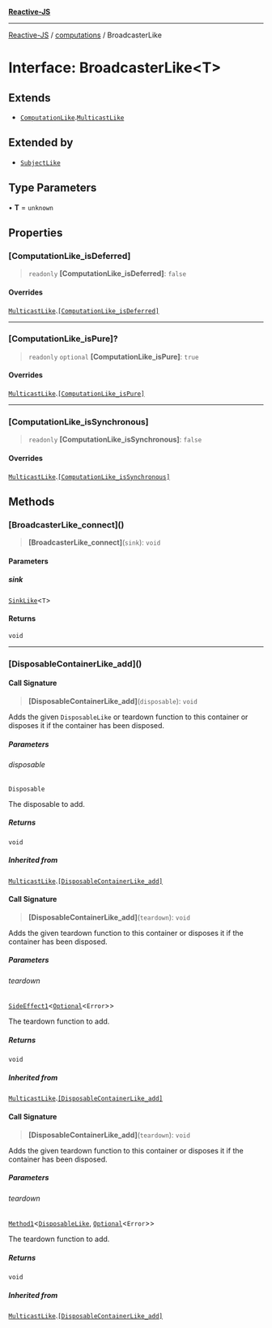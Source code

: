 [**Reactive-JS**](../../README.md)

***

[Reactive-JS](../../README.md) / [computations](../README.md) / BroadcasterLike

# Interface: BroadcasterLike\<T\>

## Extends

- [`ComputationLike`](ComputationLike.md).[`MulticastLike`](MulticastLike.md)

## Extended by

- [`SubjectLike`](SubjectLike.md)

## Type Parameters

• **T** = `unknown`

## Properties

### \[ComputationLike\_isDeferred\]

> `readonly` **\[ComputationLike\_isDeferred\]**: `false`

#### Overrides

[`MulticastLike`](MulticastLike.md).[`[ComputationLike_isDeferred]`](MulticastLike.md#computationlike_isdeferred)

***

### \[ComputationLike\_isPure\]?

> `readonly` `optional` **\[ComputationLike\_isPure\]**: `true`

#### Overrides

[`MulticastLike`](MulticastLike.md).[`[ComputationLike_isPure]`](MulticastLike.md#computationlike_ispure)

***

### \[ComputationLike\_isSynchronous\]

> `readonly` **\[ComputationLike\_isSynchronous\]**: `false`

#### Overrides

[`MulticastLike`](MulticastLike.md).[`[ComputationLike_isSynchronous]`](MulticastLike.md#computationlike_issynchronous)

## Methods

### \[BroadcasterLike\_connect\]()

> **\[BroadcasterLike\_connect\]**(`sink`): `void`

#### Parameters

##### sink

[`SinkLike`](../../utils/interfaces/SinkLike.md)\<`T`\>

#### Returns

`void`

***

### \[DisposableContainerLike\_add\]()

#### Call Signature

> **\[DisposableContainerLike\_add\]**(`disposable`): `void`

Adds the given `DisposableLike` or teardown function to this container or disposes it if the container has been disposed.

##### Parameters

###### disposable

`Disposable`

The disposable to add.

##### Returns

`void`

##### Inherited from

[`MulticastLike`](MulticastLike.md).[`[DisposableContainerLike_add]`](MulticastLike.md#disposablecontainerlike_add)

#### Call Signature

> **\[DisposableContainerLike\_add\]**(`teardown`): `void`

Adds the given teardown function to this container or disposes it if the container has been disposed.

##### Parameters

###### teardown

[`SideEffect1`](../../functions/type-aliases/SideEffect1.md)\<[`Optional`](../../functions/type-aliases/Optional.md)\<`Error`\>\>

The teardown function to add.

##### Returns

`void`

##### Inherited from

[`MulticastLike`](MulticastLike.md).[`[DisposableContainerLike_add]`](MulticastLike.md#disposablecontainerlike_add)

#### Call Signature

> **\[DisposableContainerLike\_add\]**(`teardown`): `void`

Adds the given teardown function to this container or disposes it if the container has been disposed.

##### Parameters

###### teardown

[`Method1`](../../functions/type-aliases/Method1.md)\<[`DisposableLike`](../../utils/interfaces/DisposableLike.md), [`Optional`](../../functions/type-aliases/Optional.md)\<`Error`\>\>

The teardown function to add.

##### Returns

`void`

##### Inherited from

[`MulticastLike`](MulticastLike.md).[`[DisposableContainerLike_add]`](MulticastLike.md#disposablecontainerlike_add)
